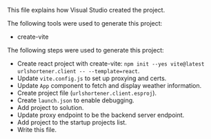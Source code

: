 This file explains how Visual Studio created the project.

The following tools were used to generate this project:
- create-vite

The following steps were used to generate this project:
- Create react project with create-vite: `npm init --yes vite@latest urlshortener.client -- --template=react`.
- Update `vite.config.js` to set up proxying and certs.
- Update `App` component to fetch and display weather information.
- Create project file (`urlshortener.client.esproj`).
- Create `launch.json` to enable debugging.
- Add project to solution.
- Update proxy endpoint to be the backend server endpoint.
- Add project to the startup projects list.
- Write this file.
